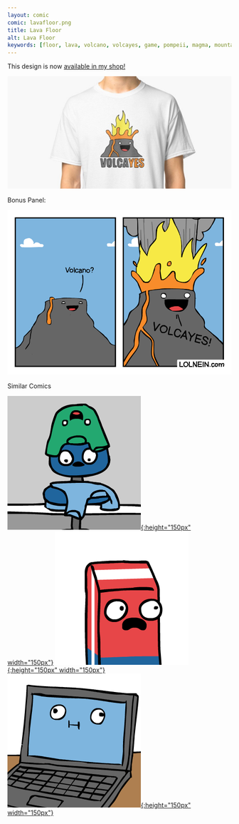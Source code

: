 ```yaml
---
layout: comic
comic: lavafloor.png
title: Lava Floor
alt: Lava Floor
keywords: [floor, lava, volcano, volcayes, game, pompeii, magma, mountain, eruption]
---
```


This design is now [available in my shop!](https://www.redbubble.com/people/LOLNEIN/shop)

[![Volcayes Shirt](/images/volcayes_shirt.png)](https://www.redbubble.com/people/LOLNEIN/shop)


Bonus Panel:

![Lava Floor Bonus Panel](/images/lavafloor_bonus.png)

<div class="title">Similar Comics</div>

[![Laundry Basket](/thumbs/laundrybasket.png){:height="150px" width="150px"}](https://lolnein.com/2019/04/26/laundrybasket/)
[![A Marked Pen](/thumbs/amarkedpen.png){:height="150px" width="150px"}](https://lolnein.com/2019/05/16/amarkedpen/)
[![Unsaved Work](/thumbs/unsavedwork.png){:height="150px" width="150px"}](https://lolnein.com/2018/06/18/unsavedwork/)